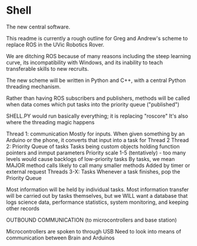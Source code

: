 # Shell
The new central software.

This readme is currently a rough outline for Greg and Andrew's scheme to replace ROS in the UVic Robotics Rover.

We are ditching ROS because of many reasons including the steep learning curve, its incompatibility with Windows, and its inability to teach transferable skills to new recruits.

The new scheme will be written in Python and C++, with a central Python threading mechanism.

Rather than having ROS subscribers and publishers, methods will be called when data comes which put tasks into the priority queue ("published")

SHELL.PY would run basically everything; it is replacing "roscore"
It's also where the threading magic happens

Thread 1: communication
  Mostly for inputs. When given something by an Arduino or the phone, it converts that input into a task for Thread 2
Thread 2: Priority Queue of tasks
  Tasks being custom objects holding function pointers and inmput parameters
  Priority scale 1-5 (tentatively) - too many levels would cause backlogs of low-priority tasks
	By tasks, we mean MAJOR method calls likely to call many smaller methods
	Added by timer or external request
Threads 3-X: Tasks
	Whenever a task finishes, pop the Priority Queue

Most information will be held by individual tasks. Most information transfer will be carried out by tasks themselves, but we WILL want a database that logs science data, performance statistics, system monitoring, and keeping other records


OUTBOUND COMMUNICATION
(to microcontrollers and base station)

Microcontrollers are spoken to through USB
	Need to look into means of communication between Brain and Arduinos
